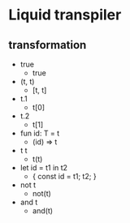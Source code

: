# Liquid transpiler

## transformation

- true
  - true
- (t, t)
  - [t, t]
- t.1
  - t[0]
- t.2
  - t[1]
- fun id: T = t
  - (id) => t
- t t
  - t(t)
- let id = t1 in t2
  - { const id = t1; t2; }
- not t
  - not(t)
- and t
  - and(t)
